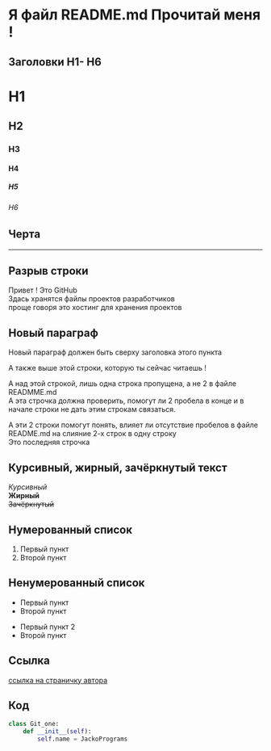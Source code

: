 # Я файл README.md Прочитай меня !
## Заголовки H1- H6

# H1
## H2
### H3
#### H4
##### H5
###### H6

## Черта
---

## Разрыв строки
Привет ! Это GitHub <br>
Здась хранятся файлы проектов разработчиков<br>
проще говоря это хостинг для хранения проектов


## Новый параграф
Новый параграф должен быть сверху заголовка этого пункта


А также выше этой строки, которую ты сейчас читаешь !

А над этой строкой, лишь одна строка пропущена, а не 2 в файле READMME.md  
А эта строчка должна проверить, помогут ли 2 пробела в конце и в начале строки не дать этим строкам связаться.

А эти 2 строки помогут понять, влияет ли отсутствие пробелов в файле
README.md на слияние 2-х строк в одну строку<br>
Это последняя строчка

## Курсивный, жирный, зачёркнутый текст
*Курсивный*<br>
**Жирный**<br>
~~Зачёркнутый~~

## Нумерованный список
1. Первый пункт
2. Второй пункт

## Ненумерованный список
* Первый пункт
* Второй пункт<br>
- Первый пункт 2
- Второй пункт

## Ссылка
[ссылка на страничку автора](https://github.com/JackoPrograms "JackoPrograms-программист")

## Код
```python
class Git_one:
    def __init__(self):
        self.name = JackoPrograms
```
